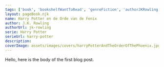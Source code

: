 ```yaml
---
tags: ['book', 'bookshelfWantToRead', 'genreFiction', 'authorJKRowling', 'serieHarryPotter']
layout: pageBook.njk
name: Harry Potter en de Orde van de Fenix
author: J.K. Rowling
authorUrl: jk-rowling
serie: Harry Potter
serieUrl: harry-potter
description: 
coverImage: assets/images/covers/harryPotterAndTheOrderOfThePhoenix.jpg
---
```


Hello, here is the body of the first blog post.